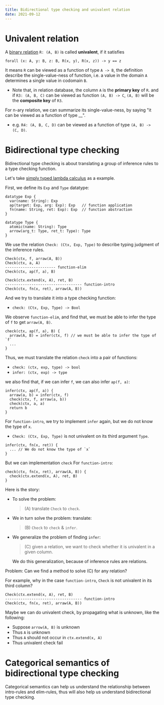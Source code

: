 ```yaml
---
title: Bidirectional type checking and univalent relation
date: 2021-09-12
---
```


# Univalent relation

A [binary relation][] `R: (A, B)` is called **univalent**, if it satisfies

```
forall (x: A, y: B, z: B, R(x, y), R(x, z)) -> y == z
```

It means `R` can be viewed as a function of type `A -> B`,
the definition describe the single-value-ness of function,
i.e. a value in the domain `A` determines a single value in codomain `B`.

- Note that, in relation database, the column `A` is the **primary key** of `R`.
  and if `R3: (A, B, C)` can be viewed as function `(A, B) -> C`,
  `(A, B)` will be the **composite key** of `R3`.

For n-ary relation, we can summarize its single-value-ness,
by saying "it can be viewed as a function of type __".

- e.g. `R4: (A, B, C, D)` can be viewed as a function of type `(A, B) -> (C, D)`.

[binary relation]: https://en.wikipedia.org/wiki/Binary_relation

# Bidirectional type checking

Bidirectional type checking is about translating a group of inference rules to a type checking function.

Let's take [simply typed lambda calculus][] as a example.

[simply typed lambda calculus]: https://en.wikipedia.org/wiki/Simply_typed_lambda_calculus

First, we define its `Exp` and `Type` datatype:

```
datatype Exp {
  var(name: String): Exp
  ap(target: Exp, arg: Exp): Exp   // function application
  fn(name: String, ret: Exp): Exp  // function abstraction
}

datatype Type {
  atomic(name: String): Type
  arrow(arg_t: Type, ret_t: Type): Type
}
```

We use the relation `Check: (Ctx, Exp, Type)` to describe typing judgment of the inference rules.

```
Check(ctx, f, arraw(A, B))
Check(ctx, a, A)
----------------------- function-elim
Check(ctx, ap(f, a), B)

Check(ctx.extend(x, A), ret, B)
----------------------------------- function-intro
Check(ctx, fn(x, ret), arraw(A, B))
```

And we try to translate it into a type checking function:

- `check: (Ctx, Exp, Type) -> Bool`

We observe `function-elim`, and find that,
we must be able to infer the type of `f` to get `arraw(A, B)`.

```
check(ctx, ap(f, a), B) {
  arraw(A, B) = infer(ctx, f) // we must be able to infer the type of `f`
  ...
}
```

Thus, we must translate the relation `check` into a pair of functions:

- `check: (ctx, exp, type) -> bool`
- `infer: (ctx, exp) -> type`

we also find that, if we can infer `f`, we can also infer `ap(f, a)`:

```
infer(ctx, ap(f, a)) {
  arraw(a, b) = infer(ctx, f)
  check(ctx, f, arraw(a, b))
  check(ctx, a, a)
  return b
}
```

For `function-intro`, we try to implement `infer` again, but we do not know the type of `x`.

- `Check: (Ctx, Exp, Type)` is not univalent on its third argument `Type`.

```
infer(ctx, fn(x, ret)) {
  ... // We do not know the type of `x`
}
```

But we can implementation `check` For `function-intro`:

```
check(ctx, fn(x, ret), arraw(A, B)) {
  check(ctx.extend(x, A), ret, B)
}
```

Here is the story:

- To solve the problem:

  > (A) translate `Check` to `check`.

- We in turn solve the problem: translate:

  > (B) `Check` to `check` & `infer`.

- We generalize the problem of finding `infer`:

  > (C) given a relation, we want to check whether it is univalent in a given column.

  We do this generalization, because of inference rules are relations.

Problem: Can we find a method to solve (C) for any relation?

For example, why in the case `function-intro`, `Check` is not univalent in its third column?

```
Check(ctx.extend(x, A), ret, B)
----------------------------------- function-intro
Check(ctx, fn(x, ret), arraw(A, B))
```

Maybe we can do univalent check, by propagating what is unknown, like the following:

- Suppose `arrow(A, B)` is unknown
- Thus `A` is unknown
- Thus `A` should not occur in `ctx.extend(x, A)`
- Thus univalent check fail

# Categorical semantics of bidirectional type checking

Categorical semantics can help us understand
the relationship between intro-rules and elim-rules,
thus will also help us understand  bidirectional type checking.
